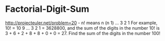 Factorial-Digit-Sum
===================

http://projecteuler.net/problem=20  -  n! means n  (n  1)  ...  3  2  1  For example, 10! = 10  9  ...  3  2  1 = 3628800, and the sum of the digits in the number 10! is 3 + 6 + 2 + 8 + 8 + 0 + 0 = 27.  Find the sum of the digits in the number 100!